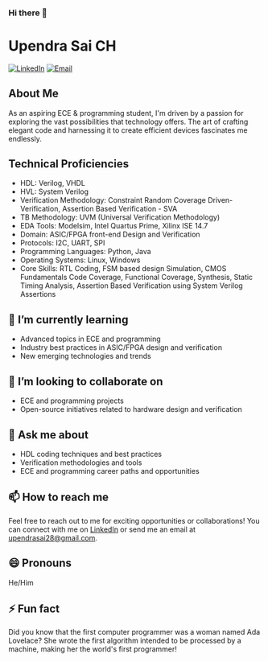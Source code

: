 ### Hi there 👋

# Upendra Sai CH

[![LinkedIn](https://img.shields.io/badge/-LinkedIn-blue?style=flat&logo=Linkedin&logoColor=white)](https://www.linkedin.com/in/chillimunthaupendrasai/)
[![Email](https://img.shields.io/badge/-Email-red?style=flat&logo=Gmail&logoColor=white)](mailto:upendrasai28@gmail.com)

## About Me
As an aspiring ECE & programming student, I'm driven by a passion for exploring the vast possibilities that technology offers. The art of crafting elegant code and harnessing it to create efficient devices fascinates me endlessly.

## Technical Proficiencies
- HDL: Verilog, VHDL
- HVL: System Verilog
- Verification Methodology: Constraint Random Coverage Driven-Verification, Assertion Based Verification - SVA
- TB Methodology: UVM (Universal Verification Methodology)
- EDA Tools: Modelsim, Intel Quartus Prime, Xilinx ISE 14.7
- Domain: ASIC/FPGA front-end Design and Verification
- Protocols: I2C, UART, SPI
- Programming Languages: Python, Java
- Operating Systems: Linux, Windows
- Core Skills: RTL Coding, FSM based design Simulation, CMOS Fundamentals Code Coverage, Functional Coverage, Synthesis, Static Timing Analysis, Assertion Based Verification using System Verilog Assertions

## 🌱 I’m currently learning
- Advanced topics in ECE and programming
- Industry best practices in ASIC/FPGA design and verification
- New emerging technologies and trends

## 👯 I’m looking to collaborate on
- ECE and programming projects
- Open-source initiatives related to hardware design and verification

## 💬 Ask me about
- HDL coding techniques and best practices
- Verification methodologies and tools
- ECE and programming career paths and opportunities

## 📫 How to reach me
Feel free to reach out to me for exciting opportunities or collaborations! You can connect with me on [LinkedIn](https://www.linkedin.com/in/chillimunthaupendrasai/) or send me an email at upendrasai28@gmail.com.

## 😄 Pronouns
He/Him

## ⚡ Fun fact
Did you know that the first computer programmer was a woman named Ada Lovelace? She wrote the first algorithm intended to be processed by a machine, making her the world's first programmer!


